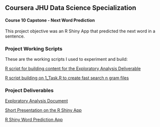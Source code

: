 ## Coursera JHU Data Science Specialization
#### Course 10 Capstone - Next Word Prediction

This project objective was an R Shiny App that predicted the next word in a sentence.

### Project Working Scripts

These are the working scripts I used to experiment and build:

[R script for building content for the Exploratory Analysis Deliverable](1_Task.R)

[R script building on 1_Task.R to create fast search n gram files](1_Task.R)

### Project Deliverables

[Exploratory Analysis Document](Exploratory_Analysis.Rmd)

[Short Presentation on the R Shiny App](Pred_App_Presentation.Rpres)

[R Shiny Word Prediction App](JDModisetteShiny/)
